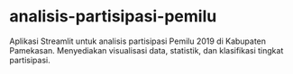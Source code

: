 # analisis-partisipasi-pemilu
Aplikasi Streamlit untuk analisis partisipasi Pemilu 2019 di Kabupaten Pamekasan.  Menyediakan visualisasi data, statistik, dan klasifikasi tingkat partisipasi.
